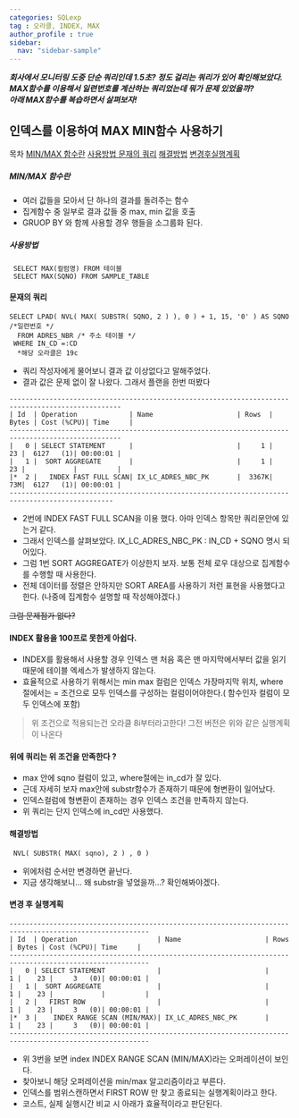 ```yaml
---
categories: SQLexp
tag : 오라클, INDEX, MAX
author_profile : true 
sidebar:
  nav: "sidebar-sample"
---
```


___회사에서 모니터링 도중 단순 쿼리인데 1.5초? 정도 걸리는 쿼리가 있어 확인해보았다.___
___MAX함수를 이용해서 일련번호를 계산하는 쿼리었는데 뭐가 문제 있었을까?___   
___아래 MAX함수를 복습하면서 살펴보자!___

## 인덱스를 이용하여 MAX MIN함수 사용하기
  목차 
  [MIN/MAX 함수란](#minmax-함수란)
[사용방법 ](#사용방법 )
[문재의 쿼리](#문재의-쿼리)
[해결방법](#해결방법)
[변경후실행계획](#변경-후-실행계획)

##### MIN/MAX 함수란
- 여러 값들을 모아서 단 하나의 결과를 돌려주는 함수
- 집계함수 중 일부로 결과 값들 중 max, min 값을 호출
- GRUOP BY 와 함께 사용할 경우 행들을 소그룹화 된다.

##### 사용방법 
```` 
 SELECT MAX(컬럼명) FROM 테이블 
 SELECT MAX(SQNO) FROM SAMPLE_TABLE 
```` 

#### 문재의 쿼리 
```
SELECT LPAD( NVL( MAX( SUBSTR( SQNO, 2 ) ), 0 ) + 1, 15, '0' ) AS SQNO /*일련번호 */
  FROM ADRES_NBR /* 주소 테이블 */ 
 WHERE IN_CD =:CD
  *해당 오라클은 19c
```

- 쿼리 작성자에게 물어보니 결과 값 이상없다고 말해주었다.
- 결과 값은 문제 없이 잘 나왔다. 그래서 플랜을 한번 떠봤다
 
```
--------------------------------------------------------------------------------------------------
| Id  | Operation             | Name                     | Rows  | Bytes | Cost (%CPU)| Time     |
--------------------------------------------------------------------------------------------------
|   0 | SELECT STATEMENT      |                          |     1 |    23 |  6127   (1)| 00:00:01 |
|   1 |  SORT AGGREGATE       |                          |     1 |    23 |            |          |
|*  2 |   INDEX FAST FULL SCAN| IX_LC_ADRES_NBC_PK       |  3367K|    73M|  6127   (1)| 00:00:01 |
------------------------------------------------------------------------------------------------
 ````

 - 2번에  INDEX FAST FULL SCAN을 이용 했다. 아마 인덱스 항목만 쿼리문안에 있는거 같다. 
 - 그래서 인덱스를 살펴보았다. IX_LC_ADRES_NBC_PK  : IN_CD + SQNO 명시 되어있다.
 - 그럼 1번 SORT AGGREGATE가 이상한지 보자. 보통 전체 로우 대상으로 집계함수를 수행할 때 사용한다. 
 - 전체 데이터를 정렬은 안하지만 SORT AREA를 사용하기 저런 표현을 사용했다고한다. (나중에 집계함수 설명할 때 작성해야겠다.)
 

~~그럼 문제점가 없다?~~

#### INDEX 활용을 100프로 못한게 아쉽다.
- INDEX를 활용해서 사용할 경우 인덱스 맨 처음 혹은 맨 마지막에서부터 값을 읽기 때문에 테이블 엑세스가 발생하지 않는다. 
- 효율적으로 사용하기 위해서는 min max 컬럼은 인덱스 가장마지막 위치, where 절에서는 = 조건으로 모두 인덱스를 구성하는 컬럼이어야한다.( 함수인자 컬럼이 모두 인덱스에 포함)
 > 위 조건으로 적용되는건 오라클 8i부터라고한다! 그전 버전은 위와 같은 실행계획이 나온다


#### 위에 쿼리는 위 조건을 만족한다 ?
- max 안에 sqno 컬럼이 있고, where절에는 in_cd가 잘 있다. 
- 근데 자세히 보자 max안에 substr함수가 존재하기 때문에 형변환이 일어났다.
- 인덱스컬럼에 형변환이 존재하는 경우 인덱스 조건을 만족하지 않는다.
- 위 쿼리는 단지 인덱스에 in_cd만 사용했다. 

#### 해결방법
```
 NVL( SUBSTR( MAX( sqno), 2 ) , 0 ) 
 ```

- 위에처럼 순서만 변경하면 끝난다.
- 지금 생각해보니... 왜 substr을 넣었을까...? 확인해봐야겠다.


#### 변경 후 실행계획 

 ```
---------------------------------------------------------------------------------------------------------
| Id  | Operation                    | Name                     | Rows  | Bytes | Cost (%CPU)| Time     |
---------------------------------------------------------------------------------------------------------
|   0 | SELECT STATEMENT             |                          |     1 |    23 |     3   (0)| 00:00:01 |
|   1 |  SORT AGGREGATE              |                          |     1 |    23 |            |          |
|   2 |   FIRST ROW                  |                          |     1 |    23 |     3   (0)| 00:00:01 |
|*  3 |    INDEX RANGE SCAN (MIN/MAX)| IX_LC_ADRES_NBC_PK       |     1 |    23 |     3   (0)| 00:00:01 |
---------------------------------------------------------------------------------------------------------
 ```

 - 위 3번을 보면 index INDEX RANGE SCAN (MIN/MAX)라는 오퍼레이션이 보인다.
 - 찾아보니 해당 오퍼레이션을 min/max 알고리즘이라고 부른다.
 - 인덱스를 범위스캔하면서 FIRST ROW 만 찾고 종료되는 실행계획이라고 한다.
 - 코스트, 실제 실행시간 비교 시 아래가 효율적이라고 판단된다.



